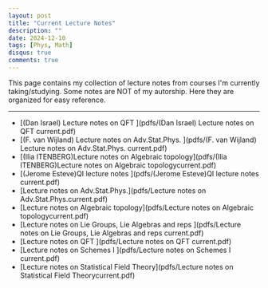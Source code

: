 ```yaml
---
layout: post
title: "Current Lecture Notes"
description: ""
date: 2024-12-10
tags: [Phys, Math]
disqus: true
comments: true
--- 
```

<!--more-->
This page contains my collection of lecture notes from courses I'm currently taking/studying.
Some notes are NOT of my autorship. Here they are organized for easy reference. 

---
+ [(Dan Israel) Lecture notes on QFT ](pdfs/(Dan Israel) Lecture notes on QFT current.pdf)
+ [(F. van Wijland) Lecture notes on Adv.Stat.Phys. ](pdfs/(F. van Wijland) Lecture notes on Adv.Stat.Phys. current.pdf)
+ [(Ilia ITENBERG)Lecture notes on Algebraic topology](pdfs/(Ilia ITENBERG)Lecture notes on Algebraic topologycurrent.pdf)
+ [(Jerome Esteve)QI lecture notes ](pdfs/(Jerome Esteve)QI lecture notes current.pdf)
+ [Lecture notes on Adv.Stat.Phys.](pdfs/Lecture notes on Adv.Stat.Phys.current.pdf)
+ [Lecture notes on Algebraic topology](pdfs/Lecture notes on Algebraic topologycurrent.pdf)
+ [Lecture notes on Lie Groups, Lie Algebras and reps ](pdfs/Lecture notes on Lie Groups, Lie Algebras and reps current.pdf)
+ [Lecture notes on QFT ](pdfs/Lecture notes on QFT current.pdf)
+ [Lecture notes on Schemes I ](pdfs/Lecture notes on Schemes I current.pdf)
+ [Lecture notes on Statistical Field Theory](pdfs/Lecture notes on Statistical Field Theorycurrent.pdf)
